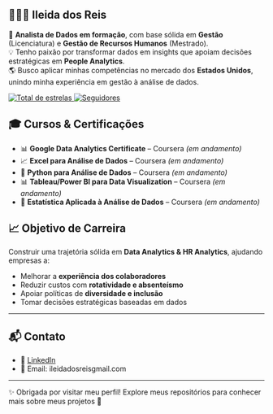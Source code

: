 ##  👩🏻‍💻 Ileida dos Reis


🎯 **Analista de Dados em formação**, com base sólida em **Gestão** (Licenciatura) e **Gestão de Recursos Humanos** (Mestrado).  
💡 Tenho paixão por transformar dados em insights que apoiam decisões estratégicas em **People Analytics**.  
🌎 Busco aplicar minhas competências no mercado dos **Estados Unidos**, unindo minha experiência em gestão à análise de dados.


</a> 
    <a href="https://github.com/ileidadosreis-oss?tab=repositories&sort=stargazers">
        <img 
            alt="Total de estrelas" 
            title="Total de estrelas GitHub" 
            src="https://custom-icon-badges.demolab.com/github/stars/ileidadosreis-oss?color=55960c&style=for-the-badge&labelColor=488207&logo=star&label=estrelas"
        />
    </a>
    <a href="https://github.com/ileidadosreis-oss?tab=followers">
        <img 
            alt="Seguidores" 
            title="Me siga no GitHub" 
            src="https://custom-icon-badges.demolab.com/github/followers/ileidadosreis-oss?color=236ad3&labelColor=1155ba&style=for-the-badge&logo=github&label=Seguidores&logoColor=white"
        />
    </a>
</p>

## 🎓 Cursos & Certificações

- 📊 **Google Data Analytics Certificate** – Coursera *(em andamento)*  
- 📈 **Excel para Análise de Dados** – Coursera *(em andamento)*   
- 🐍 **Python para Análise de Dados** – Coursera *(em andamento)*  
- 📊 **Tableau/Power BI para Data Visualization** – Coursera *(em andamento)*  
- 🧮 **Estatística Aplicada à Análise de Dados** – Coursera *(em andamento)* 

## 📈 Objetivo de Carreira
Construir uma trajetória sólida em **Data Analytics & HR Analytics**, ajudando empresas a:
- Melhorar a **experiência dos colaboradores**  
- Reduzir custos com **rotatividade e absenteísmo**  
- Apoiar políticas de **diversidade e inclusão**  
- Tomar decisões estratégicas baseadas em dados  

---

## 📬 Contato
- 💼 [LinkedIn](www.linkedin.com/in/ileidareis)  
- 📧 Email: ileidadosreisgmail.com  

---
✨ Obrigada por visitar meu perfil! Explore meus repositórios para conhecer mais sobre meus projetos 🚀
